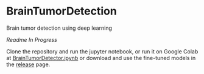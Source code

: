 # BrainTumorDetection
Brain tumor detection using deep learning

*Readme In Progress*

Clone the repository and run the jupyter notebook, or run it on Google Colab at [BrainTumorDetector.ipynb](https://colab.research.google.com/drive/1t8JFIeIObGaqmGUMW0NZuOnxQfPNYGFk?usp=sharing) or download and use the fine-tuned models in the [release](https://github.com/giuseppebrb/BrainTumorDetection/releases) page.

